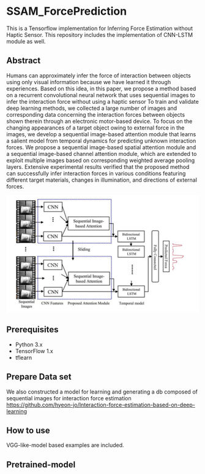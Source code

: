 # SSAM_ForcePrediction
This is a Tensorflow implementation for Inferring Force Estimation without Haptic Sensor. This repository includes the implementation of CNN-LSTM module as well.

## Abstract
Humans can approximately infer the force of interaction
between objects using only visual information because we
have learned it through experiences. Based on this idea,
in this paper, we propose a method based on a recurrent
convolutional neural network that uses sequential images
to infer the interaction force without using a haptic sensor To train and validate deep learning methods, we collected a
large number of images and corresponding data concerning the interaction forces between objects shown therein
through an electronic motor-based device. To focus on the
changing appearances of a target object owing to external
force in the images, we develop a sequential image-based
attention module that learns a salient model from temporal dynamics for predicting unknown interaction forces. We
propose a sequential image-based spatial attention module and a sequential image-based channel attention module, which are extended to exploit multiple images based on
corresponding weighted average pooling layers. Extensive
experimental results verified that the proposed method can
successfully infer interaction forces in various conditions
featuring different target materials, changes in illumination,
and directions of external forces.

![Alt text](/samples/Fig_main.JPG)

## Prerequisites
* Python 3.x
* TensorFlow 1.x
* tflearn


## Prepare Data set
We also constructed a model for learning and generating a db composed of sequential images for interaction force estimation
https://github.com/hyeon-jo/Interaction-force-estimation-based-on-deep-learning

## How to use
VGG-like-model  based examples are included. 

## Pretrained-model 
